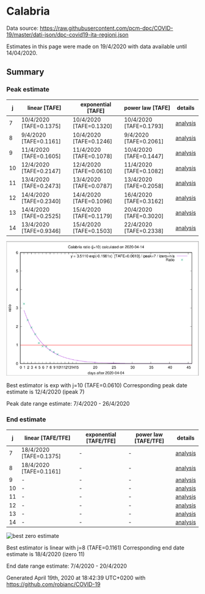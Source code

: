 # Calabria


Data source: https://raw.githubusercontent.com/pcm-dpc/COVID-19/master/dati-json/dpc-covid19-ita-regioni.json

Estimates in this page were made on 19/4/2020 with data available until 14/04/2020.


## Summary 

### Peak estimate 
|j|linear [TAFE]|exponential [TAFE]|power law [TAFE]|details|
|---|----|-----------|---------|-------|
|7|10/4/2020 [TAFE=0.1375]|10/4/2020 [TAFE=0.1320]|10/4/2020 [TAFE=0.1793]|[analysis](COVID-19_calabria_j7_2020-04-14.md)|
|8|9/4/2020 [TAFE=0.1161]|10/4/2020 [TAFE=0.1246]|9/4/2020 [TAFE=0.2061]|[analysis](COVID-19_calabria_j8_2020-04-14.md)|
|9|11/4/2020 [TAFE=0.1605]|11/4/2020 [TAFE=0.1078]|10/4/2020 [TAFE=0.1447]|[analysis](COVID-19_calabria_j9_2020-04-14.md)|
|10|12/4/2020 [TAFE=0.2147]|12/4/2020 [TAFE=0.0610]|11/4/2020 [TAFE=0.1082]|[analysis](COVID-19_calabria_j10_2020-04-14.md)|
|11|13/4/2020 [TAFE=0.2473]|13/4/2020 [TAFE=0.0787]|13/4/2020 [TAFE=0.2058]|[analysis](COVID-19_calabria_j11_2020-04-14.md)|
|12|14/4/2020 [TAFE=0.2340]|14/4/2020 [TAFE=0.1096]|16/4/2020 [TAFE=0.3162]|[analysis](COVID-19_calabria_j12_2020-04-14.md)|
|13|14/4/2020 [TAFE=0.2525]|15/4/2020 [TAFE=0.1179]|20/4/2020 [TAFE=0.3020]|[analysis](COVID-19_calabria_j13_2020-04-14.md)|
|14|13/4/2020 [TAFE=0.9346]|15/4/2020 [TAFE=0.1503]|22/4/2020 [TAFE=0.2338]|[analysis](COVID-19_calabria_j14_2020-04-14.md)|

![best peak estimate](COVID-19_calabria_j10_2020-04-14.png)

Best estimator is exp with j=10 (TAFE=0.0610)
Corresponding peak date estimate is 12/4/2020 (ipeak 7)


Peak date range estimate: 7/4/2020 - 26/4/2020

### End estimate 
|j|linear [TAFE/TFE]|exponential [TAFE/TFE]|power law [TAFE/TFE]|details|
|---|----|-----------|---------|-------|
|7|18/4/2020 [TAFE=0.1375]|-|-|[analysis](COVID-19_calabria_j7_2020-04-14.md)|
|8|18/4/2020 [TAFE=0.1161]|-|-|[analysis](COVID-19_calabria_j8_2020-04-14.md)|
|9|-|-|-|[analysis](COVID-19_calabria_j9_2020-04-14.md)|
|10|-|-|-|[analysis](COVID-19_calabria_j10_2020-04-14.md)|
|11|-|-|-|[analysis](COVID-19_calabria_j11_2020-04-14.md)|
|12|-|-|-|[analysis](COVID-19_calabria_j12_2020-04-14.md)|
|13|-|-|-|[analysis](COVID-19_calabria_j13_2020-04-14.md)|
|14|-|-|-|[analysis](COVID-19_calabria_j14_2020-04-14.md)|

![best zero estimate](COVID-19_calabria_j8_2020-04-14.png)

Best estimator is linear with j=8 (TAFE=0.1161)
Corresponding end date estimate is 18/4/2020 (izero 11)


End date range estimate: 7/4/2020 - 20/4/2020

Generated April 19th, 2020 at 18:42:39 UTC+0200 with https://github.com/robianc/COVID-19
